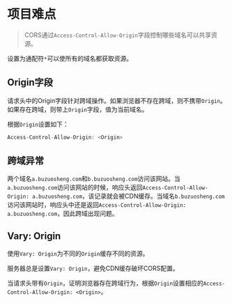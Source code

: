 # 项目难点

> CORS通过`Access-Control-Allow-Origin`字段控制哪些域名可以共享资源。

设置为通配符`*`可以使所有的域名都获取资源。

## Origin字段

请求头中的Origin字段针对跨域操作。如果浏览器不存在跨域，则不携带`Origin`。如果存在跨域，则带上`Origin`字段，值为当前域名。

根据`Origin`设置如下：

```js
Access-Control-Allow-Origin: <Origin>
```

## 跨域异常

两个域名`a.buzuosheng.com`和`b.buzuosheng.com`访问该网站。当`a.buzuosheng.com`访问该网站的时候，响应头返回`Access-Control-Allow-Origin: a.buzuosheng.com`，该记录就会被CDN缓存。当域名`b.buzuosheng.com`访问该网站时，响应头中还是返回`Access-Control-Allow-Origin: a.buzuosheng.com`，因此跨域出现问题。

## Vary: Origin

使用`Vary: Origin`为不同的`Origin`缓存不同的资源。

服务器总是设置`Vary: Origin`，避免CDN缓存破坏CORS配置。

当请求头带有`Origin`，证明浏览器存在跨域行为，根据`Origin`设置相应的`Access-Control-Allow-Origin: <Origin>`。